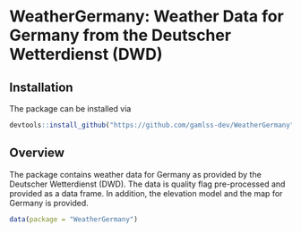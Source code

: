 # WeatherGermany: Weather Data for Germany from the Deutscher Wetterdienst (DWD)

## Installation

The package can be installed via

``` r
devtools::install_github("https://github.com/gamlss-dev/WeatherGermany")
```

## Overview

The package contains weather data for Germany as provided by the Deutscher Wetterdienst
(DWD). The data is quality flag pre-processed and provided as a data frame. In addition,
the elevation model and the map for Germany is provided.

``` r
data(package = "WeatherGermany")
```


